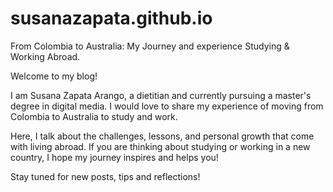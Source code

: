 # susanazapata.github.io
 From Colombia to Australia: My Journey and experience Studying & Working Abroad. 
 
 Welcome to my blog!
 
 I am Susana Zapata Arango, a dietitian and currently pursuing a master's degree in digital media.
 I would love to share my experience of moving from Colombia to Australia to study and work.

 Here, I talk about the challenges, lessons, and personal growth that come with living abroad. If you are thinking about studying or working in a new country, I hope my journey inspires and helps you!

 Stay tuned for new posts, tips and reflections!
